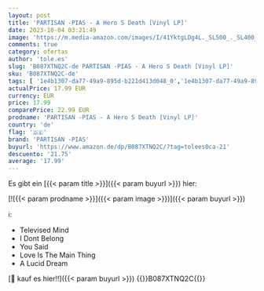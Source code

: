 ```yaml
---
layout: post
title: 'PARTISAN -PIAS - A Hero S Death [Vinyl LP]'
date: 2023-10-04 03:21:49
image: 'https://m.media-amazon.com/images/I/41YktgLDg4L._SL500_._SL400_.jpg'
comments: true
category: ofertas
author: 'tole.es'
slug: 'B087XTNQ2C-de PARTISAN -PIAS - A Hero S Death [Vinyl LP]'
sku: 'B087XTNQ2C-de'
tags: [ '1e4b1307-da77-49a9-895d-b221d413d048_0','1e4b1307-da77-49a9-895d-b221d413d048_7601','905a2af1-15b0-41e8-8d66-5164d18c431a_0','Alternative & Indie','Arborist Merchandising Root','Artist Pages Filter Nodes','AutoRip','Custom Stores','Featured Categories','Formate','Jazz','Jazz Fusion','Main Albums','Musik Kategorien','Musik-CDs & Vinyl','Regions','Regular Stores','Rock','Self Service','Shops','Special Features Stores','USA & Großbritannien','Vinyl','partisan -pias','🇩🇪', ]
actualPrice: 17.99 EUR
currency: EUR
price: 17.99
comparePrice: 22.99 EUR
prodname: 'PARTISAN -PIAS - A Hero S Death [Vinyl LP]'
country: 'de'
flag: '🇩🇪'
brand: 'PARTISAN -PIAS'
buyurl: 'https://www.amazon.de/dp/B087XTNQ2C/?tag=tolees0ca-21'
descuento: '21.75'
average: '17.99'
---
```


Es gibt ein [{{< param title >}}]({{< param buyurl >}}) hier:

[![{{< param prodname >}}]({{< param image >}})]({{< param buyurl >}})

ℹ️:

- Televised Mind
- I Dont Belong
- You Said
- Love Is The Main Thing
- A Lucid Dream

[🛒 kauf es hier!!]({{< param buyurl >}})
{{<world>}}B087XTNQ2C{{</world>}}
